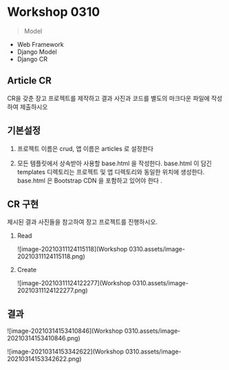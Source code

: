 # Workshop 0310

> Model





* Web Framework
* Django Model
* Django CR





## Article CR

CR을 갖춘 장고 프로젝트를 제작하고 결과 사진과 코드를 별도의 마크다운 파일에 작성하여 제출하시오



## 기본설정

1) 프로젝트 이름은 crud, 앱 이름은 articles 로 설정한다

2) 모든 템플릿에서 상속받아 사용할 base.html 을 작성한다. base.html 이 담긴 templates 디렉토리는 프로젝트 및 앱 디렉토리와 동일한 위치에 생성한다. base.html 은 Bootstrap CDN 을 포함하고 있어야 한다 .



## CR 구현

제시된 결과 사진들을 참고하여 장고 프로젝트를 진행하시오.

1. Read

   ![image-20210311124115118](Workshop 0310.assets/image-20210311124115118.png)

2. Create

   ![image-20210311124122277](Workshop 0310.assets/image-20210311124122277.png)









## 결과



![image-20210314153410846](Workshop 0310.assets/image-20210314153410846.png)





![image-20210314153342622](Workshop 0310.assets/image-20210314153342622.png)


